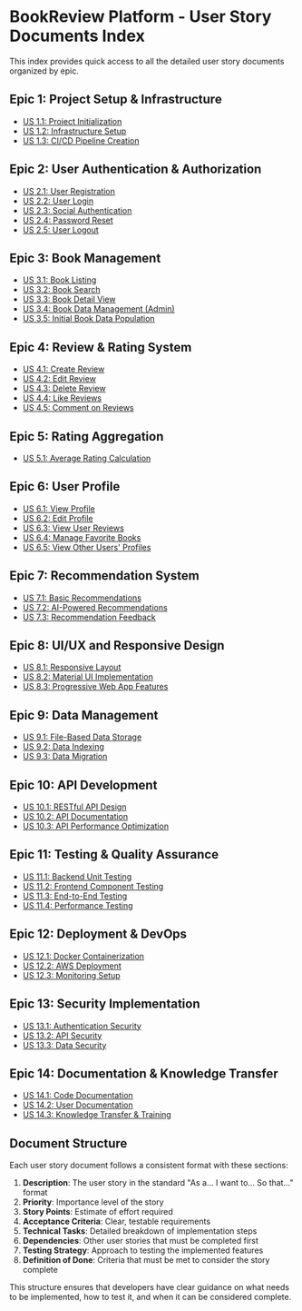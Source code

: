 # BookReview Platform - User Story Documents Index

This index provides quick access to all the detailed user story documents organized by epic.

## Epic 1: Project Setup & Infrastructure
- [US 1.1: Project Initialization](Epic1-ProjectSetup/US_1.1_Project_Initialization.md)
- [US 1.2: Infrastructure Setup](Epic1-ProjectSetup/US_1.2_Infrastructure_Setup.md)
- [US 1.3: CI/CD Pipeline Creation](Epic1-ProjectSetup/US_1.3_CICD_Pipeline_Creation.md)

## Epic 2: User Authentication & Authorization
- [US 2.1: User Registration](Epic2-UserAuthentication/US_2.1_User_Registration.md)
- [US 2.2: User Login](Epic2-UserAuthentication/US_2.2_User_Login.md)
- [US 2.3: Social Authentication](Epic2-UserAuthentication/US_2.3_Social_Authentication.md)
- [US 2.4: Password Reset](Epic2-UserAuthentication/US_2.4_Password_Reset.md)
- [US 2.5: User Logout](Epic2-UserAuthentication/US_2.5_User_Logout.md)

## Epic 3: Book Management
- [US 3.1: Book Listing](Epic3-BookManagement/US_3.1_Book_Listing.md)
- [US 3.2: Book Search](Epic3-BookManagement/US_3.2_Book_Search.md)
- [US 3.3: Book Detail View](Epic3-BookManagement/US_3.3_Book_Detail_View.md)
- [US 3.4: Book Data Management (Admin)](Epic3-BookManagement/US_3.4_Book_Data_Management.md)
- [US 3.5: Initial Book Data Population](Epic3-BookManagement/US_3.5_Initial_Book_Data_Population.md)

## Epic 4: Review & Rating System
- [US 4.1: Create Review](Epic4-ReviewRatingSystem/US_4.1_Create_Review.md)
- [US 4.2: Edit Review](Epic4-ReviewRatingSystem/US_4.2_Edit_Review.md)
- [US 4.3: Delete Review](Epic4-ReviewRatingSystem/US_4.3_Delete_Review.md)
- [US 4.4: Like Reviews](Epic4-ReviewRatingSystem/US_4.4_Like_Reviews.md)
- [US 4.5: Comment on Reviews](Epic4-ReviewRatingSystem/US_4.5_Comment_on_Reviews.md)

## Epic 5: Rating Aggregation
- [US 5.1: Average Rating Calculation](Epic5-RatingAggregation/US_5.1_Average_Rating_Calculation.md)

## Epic 6: User Profile
- [US 6.1: View Profile](Epic6-UserProfile/US_6.1_View_Profile.md)
- [US 6.2: Edit Profile](Epic6-UserProfile/US_6.2_Edit_Profile.md)
- [US 6.3: View User Reviews](Epic6-UserProfile/US_6.3_View_User_Reviews.md)
- [US 6.4: Manage Favorite Books](Epic6-UserProfile/US_6.4_Manage_Favorite_Books.md)
- [US 6.5: View Other Users' Profiles](Epic6-UserProfile/US_6.5_View_Other_Users_Profiles.md)

## Epic 7: Recommendation System
- [US 7.1: Basic Recommendations](Epic7-RecommendationSystem/US_7.1_Basic_Recommendations.md)
- [US 7.2: AI-Powered Recommendations](Epic7-RecommendationSystem/US_7.2_AI_Powered_Recommendations.md)
- [US 7.3: Recommendation Feedback](Epic7-RecommendationSystem/US_7.3_Recommendation_Feedback.md)

## Epic 8: UI/UX and Responsive Design
- [US 8.1: Responsive Layout](Epic8-UIUXResponsiveDesign/US_8.1_Responsive_Layout.md)
- [US 8.2: Material UI Implementation](Epic8-UIUXResponsiveDesign/US_8.2_Material_UI_Implementation.md)
- [US 8.3: Progressive Web App Features](Epic8-UIUXResponsiveDesign/US_8.3_Progressive_Web_App_Features.md)

## Epic 9: Data Management
- [US 9.1: File-Based Data Storage](Epic9-DataManagement/US_9.1_File_Based_Data_Storage.md)
- [US 9.2: Data Indexing](Epic9-DataManagement/US_9.2_Data_Indexing.md)
- [US 9.3: Data Migration](Epic9-DataManagement/US_9.3_Data_Migration.md)

## Epic 10: API Development
- [US 10.1: RESTful API Design](Epic10-APIDevelopment/US_10.1_RESTful_API_Design.md)
- [US 10.2: API Documentation](Epic10-APIDevelopment/US_10.2_API_Documentation.md)
- [US 10.3: API Performance Optimization](Epic10-APIDevelopment/US_10.3_API_Performance_Optimization.md)

## Epic 11: Testing & Quality Assurance
- [US 11.1: Backend Unit Testing](Epic11-TestingQA/US_11.1_Backend_Unit_Testing.md)
- [US 11.2: Frontend Component Testing](Epic11-TestingQA/US_11.2_Frontend_Component_Testing.md)
- [US 11.3: End-to-End Testing](Epic11-TestingQA/US_11.3_End_to_End_Testing.md)
- [US 11.4: Performance Testing](Epic11-TestingQA/US_11.4_Performance_Testing.md)

## Epic 12: Deployment & DevOps
- [US 12.1: Docker Containerization](Epic12-DeploymentDevOps/US_12.1_Docker_Containerization.md)
- [US 12.2: AWS Deployment](Epic12-DeploymentDevOps/US_12.2_AWS_Deployment.md)
- [US 12.3: Monitoring Setup](Epic12-DeploymentDevOps/US_12.3_Monitoring_Setup.md)

## Epic 13: Security Implementation
- [US 13.1: Authentication Security](Epic13-SecurityImplementation/US_13.1_Authentication_Security.md)
- [US 13.2: API Security](Epic13-SecurityImplementation/US_13.2_API_Security.md)
- [US 13.3: Data Security](Epic13-SecurityImplementation/US_13.3_Data_Security.md)

## Epic 14: Documentation & Knowledge Transfer
- [US 14.1: Code Documentation](Epic14-Documentation/US_14.1_Code_Documentation.md)
- [US 14.2: User Documentation](Epic14-Documentation/US_14.2_User_Documentation.md)
- [US 14.3: Knowledge Transfer & Training](Epic14-Documentation/US_14.3_Knowledge_Transfer_Training.md)

## Document Structure
Each user story document follows a consistent format with these sections:
1. **Description**: The user story in the standard "As a... I want to... So that..." format
2. **Priority**: Importance level of the story
3. **Story Points**: Estimate of effort required
4. **Acceptance Criteria**: Clear, testable requirements
5. **Technical Tasks**: Detailed breakdown of implementation steps
6. **Dependencies**: Other user stories that must be completed first
7. **Testing Strategy**: Approach to testing the implemented features
8. **Definition of Done**: Criteria that must be met to consider the story complete

This structure ensures that developers have clear guidance on what needs to be implemented, how to test it, and when it can be considered complete.
